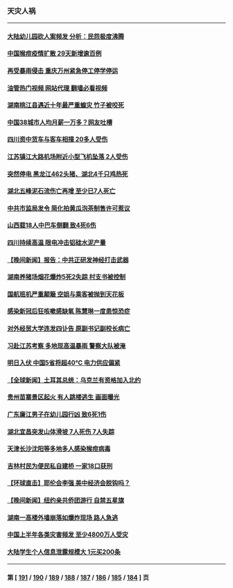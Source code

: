 ### 天灾人祸
---
#### [大陆幼儿园砍人案频发 分析：民怨极度沸腾](../../pages/ncid280/n14034557.md?07160045) 
#### [中国猴痘疫情扩散 29天新增逾百例](../../pages/ncid280/n14034675.md?07160045) 
#### [再受暴雨侵击 重庆万州紧急停工停学停运](../../pages/ncid280/n14034176.md?07160045) 
#### [油管热门视频 网站代理 翻墙必看视频](http://138.2.39.72:81/youtube.html?epic-marker?07160045)
#### [湖南桃江县遇近十年最严重蝗灾 竹子被咬死](../../pages/ncid280/n14034279.md?07160045) 
#### [中国38城市人均月薪一万多？网友吐槽](../../pages/ncid280/n14033544.md?07160045) 
#### [四川资中货车与客车相撞 20多人受伤](../../pages/ncid280/n14033570.md?07160045) 
#### [江苏镇江大路机场附近小型飞机坠落 2人受伤](../../pages/ncid280/n14033491.md?07160045) 
#### [突然停电 黑龙江462头猪、湖北4千只鸡热死](../../pages/ncid280/n14033488.md?07160045) 
#### [湖北五峰泥石流伤亡再增 至少已7人死亡](../../pages/ncid280/n14033266.md?07160045) 
#### [中共市监局发令 简化拍黄瓜泡茶制售许可惹议](../../pages/ncid280/n14032897.md?07160045) 
#### [山西载18人中巴车侧翻 致4死6伤](../../pages/ncid280/n14032812.md?07160045) 
#### [四川持续高温 限电冲击铝硅水泥产量](../../pages/ncid280/n14032347.md?07160045) 
#### [【晚间新闻】报告：中共正研发神经打击武器](../../pages/ncid280/n14032152.md?07160045) 
#### [湖南养猪场烟花爆炸5死2失踪 村支书被控制](../../pages/ncid280/n14032100.md?07160045) 
#### [国航班机严重颠簸 空姐与乘客被抛到天花板](../../pages/ncid280/n14031979.md?07160045) 
#### [感染新冠后狂咳嗽感缺氧 陈慧琳一度患惊恐症](../../pages/ncid280/n14031789.md?07160045) 
#### [对外经贸大学连发四讣告 原副书记副校长病亡](../../pages/ncid280/n14031712.md?07160045) 
#### [习赴江苏考察 多地现高温暴雨 警察大队被淹](../../pages/ncid280/n14031260.md?07160045) 
#### [明日入伏 中国5省将超40℃ 电力供应偏紧](../../pages/ncid280/n14031560.md?07160045) 
#### [【全球新闻】土耳其总统：乌克兰有资格加入北约](../../pages/ncid280/n14031509.md?07160045) 
#### [贵州苗寨景区起火 有人跳楼逃生 画面曝光](../../pages/ncid280/n14031362.md?07160045) 
#### [广东廉江男子在幼儿园行凶 致6死1伤](../../pages/ncid280/n14031355.md?07160045) 
#### [湖北宜昌突发山体滑坡 7人死伤 7人失踪](../../pages/ncid280/n14031048.md?07160045) 
#### [天津长沙沈阳等多地多人感染猴痘病毒](../../pages/ncid280/n14030703.md?07160045) 
#### [吉林村民为便民私自建桥  一家18口获刑](../../pages/ncid280/n14030702.md?07160045) 
#### [【环球直击】耶伦会李强 美中经济会脱钩吗？](../../pages/ncid280/n14030417.md?07160045) 
#### [【晚间新闻】纽约亲共侨团游行 自禁五星旗](../../pages/ncid280/n14030680.md?07160045) 
#### [湖南一高楼外墙崩落如爆炸现场 路人急逃](../../pages/ncid280/n14030657.md?07160045) 
#### [中国上半年各类灾害频发 至少4800万人受灾](../../pages/ncid280/n14030455.md?07160045) 
#### [大陆学生个人信息泄露规模大 1元买200条](../../pages/ncid280/n14030276.md?07160045) 

---
#### 第 [ [191](./191.md?07160045) / [190](./190.md?07160045) / [189](./189.md?07160045) / [188](./188.md?07160045) / [187](./187.md?07160045) / [186](./186.md?07160045) / [185](./185.md?07160045) / [184](./184.md?07160045) ] 页
